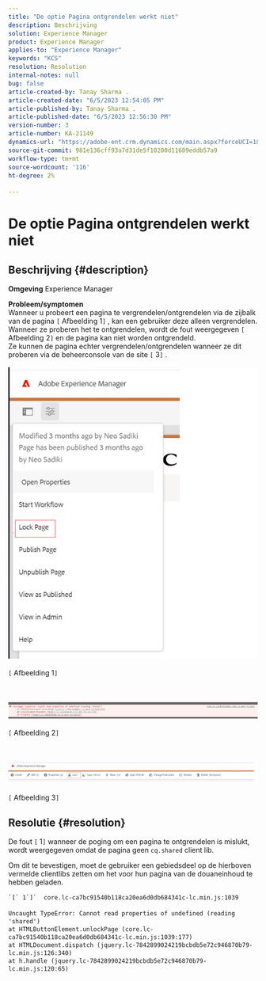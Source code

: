 ```yaml
---
title: "De optie Pagina ontgrendelen werkt niet"
description: Beschrijving
solution: Experience Manager
product: Experience Manager
applies-to: "Experience Manager"
keywords: "KCS"
resolution: Resolution
internal-notes: null
bug: false
article-created-by: Tanay Sharma .
article-created-date: "6/5/2023 12:54:05 PM"
article-published-by: Tanay Sharma .
article-published-date: "6/5/2023 12:56:30 PM"
version-number: 3
article-number: KA-21149
dynamics-url: "https://adobe-ent.crm.dynamics.com/main.aspx?forceUCI=1&pagetype=entityrecord&etn=knowledgearticle&id=cf70090a-a003-ee11-8f6e-6045bd0065b6"
source-git-commit: 981e136cff93a7d31de5f10200d11689eddb57a9
workflow-type: tm+mt
source-wordcount: '116'
ht-degree: 2%

---
```


# De optie Pagina ontgrendelen werkt niet

## Beschrijving {#description}

<b>Omgeving</b>
Experience Manager


<b>Probleem/symptomen</b><br>Wanneer u probeert een pagina te vergrendelen/ontgrendelen via de zijbalk van de pagina `[` Afbeelding 1`]` , kan een gebruiker deze alleen vergrendelen. Wanneer ze proberen het te ontgrendelen, wordt de fout weergegeven `[` Afbeelding 2`]` en de pagina kan niet worden ontgrendeld. <br>Ze kunnen de pagina echter vergrendelen/ontgrendelen wanneer ze dit proberen via de beheerconsole van de site `[` 3`]` .<br><br>![](assets/___d770090a-a003-ee11-8f6e-6045bd0065b6___.png)<br><br>`[` Afbeelding 1`]` <br><br> <br><br>![](assets/___dd70090a-a003-ee11-8f6e-6045bd0065b6___.png)<br><br>`[` Afbeelding 2`]` <br><br> <br><br>![](assets/___df70090a-a003-ee11-8f6e-6045bd0065b6___.png)<br><br>`[` Afbeelding 3`]` <br>

## Resolutie {#resolution}


De fout `[` 1`]`  wanneer de poging om een pagina te ontgrendelen is mislukt, wordt weergegeven omdat de pagina geen `cq.shared` client lib.

Om dit te bevestigen, moet de gebruiker een gebiedsdeel op de hierboven vermelde clientlibs zetten om het voor hun pagina van de douaneinhoud te hebben geladen.




```
`[` 1`]`  core.lc-ca7bc91540b118ca20ea6d0db684341c-lc.min.js:1039

Uncaught TypeError: Cannot read properties of undefined (reading 'shared')
at HTMLButtonElement.unlockPage (core.lc-ca7bc91540b118ca20ea6d0db684341c-lc.min.js:1039:177)
at HTMLDocument.dispatch (jquery.lc-7842899024219bcbdb5e72c946870b79-lc.min.js:126:340)
at h.handle (jquery.lc-7842899024219bcbdb5e72c946870b79-lc.min.js:120:65)
```



